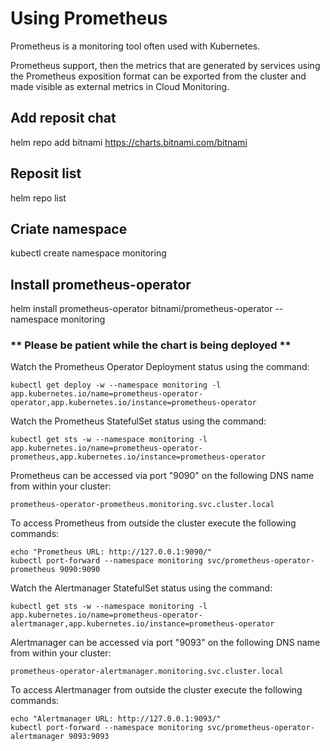 # Using Prometheus

Prometheus is a monitoring tool often used with Kubernetes.

Prometheus support, then the metrics that are generated by services using the 
Prometheus exposition format can be exported from the cluster and made visible
as external metrics in Cloud Monitoring.

## Add reposit chat

 helm repo add bitnami https://charts.bitnami.com/bitnami

## Reposit list

 helm repo  list

## Criate namespace

kubectl create namespace monitoring

## Install prometheus-operator

helm install prometheus-operator bitnami/prometheus-operator --namespace monitoring


### ** Please be patient while the chart is being deployed **

Watch the Prometheus Operator Deployment status using the command:

    kubectl get deploy -w --namespace monitoring -l app.kubernetes.io/name=prometheus-operator-operator,app.kubernetes.io/instance=prometheus-operator

Watch the Prometheus StatefulSet status using the command:

    kubectl get sts -w --namespace monitoring -l app.kubernetes.io/name=prometheus-operator-prometheus,app.kubernetes.io/instance=prometheus-operator

Prometheus can be accessed via port "9090" on the following DNS name from within your cluster:

    prometheus-operator-prometheus.monitoring.svc.cluster.local

To access Prometheus from outside the cluster execute the following commands:

    echo "Prometheus URL: http://127.0.0.1:9090/"
    kubectl port-forward --namespace monitoring svc/prometheus-operator-prometheus 9090:9090

Watch the Alertmanager StatefulSet status using the command:

    kubectl get sts -w --namespace monitoring -l app.kubernetes.io/name=prometheus-operator-alertmanager,app.kubernetes.io/instance=prometheus-operator

Alertmanager can be accessed via port "9093" on the following DNS name from within your cluster:

    prometheus-operator-alertmanager.monitoring.svc.cluster.local

To access Alertmanager from outside the cluster execute the following commands:

    echo "Alertmanager URL: http://127.0.0.1:9093/"
    kubectl port-forward --namespace monitoring svc/prometheus-operator-alertmanager 9093:9093
